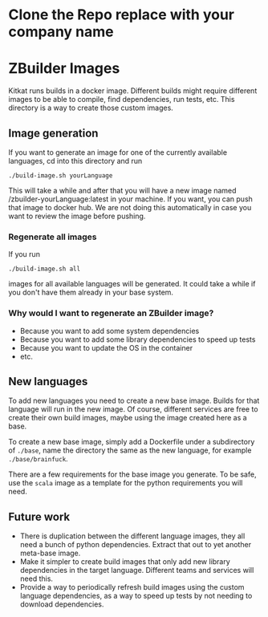 # Clone the Repo replace <OrgName> with your company name

# ZBuilder Images

Kitkat runs builds in a docker image. Different builds might require different
images to be able to compile, find dependencies, run tests, etc. This directory
is a way to create those custom images.

## Image generation

If you want to generate an image for one of the currently available languages,
cd into this directory and run

```
./build-image.sh yourLanguage
```

This will take a while and after that you will have a new image named
<OrgName>/zbuilder-yourLanguage:latest in your machine. If you want, you can
push that image to docker hub. We are not doing this automatically in case
you want to review the image before pushing.

### Regenerate all images

If you run

```
./build-image.sh all
```

images for all available languages will be generated. It could take a while if
you don't have them already in your base system.

### Why would I want to regenerate an ZBuilder image?

- Because you want to add some system dependencies
- Because you want to add some library dependencies to speed up tests
- Because you want to update the OS in the container
- etc.

## New languages

To add new languages you need to create a new base image. Builds for that
language will run in the new image. Of course, different services are free to
create their own build images, maybe using the image created here as a base.

To create a new base image, simply add a Dockerfile under a subdirectory of
`./base`, name the directory the same as the new language, for example
`./base/brainfuck`.

There are a few requirements for the base image you generate. To be safe, use
the `scala` image as a template for the python requirements you will need.

## Future work

- There is duplication between the different language images, they all need a
bunch of python dependencies. Extract that out to yet another meta-base image.
- Make it simpler to create build images that only add new library dependencies
in the target language. Different teams and services will need this.
- Provide a way to periodically refresh build images using the custom language
dependencies, as a way to speed up tests by not needing to download
dependencies.
